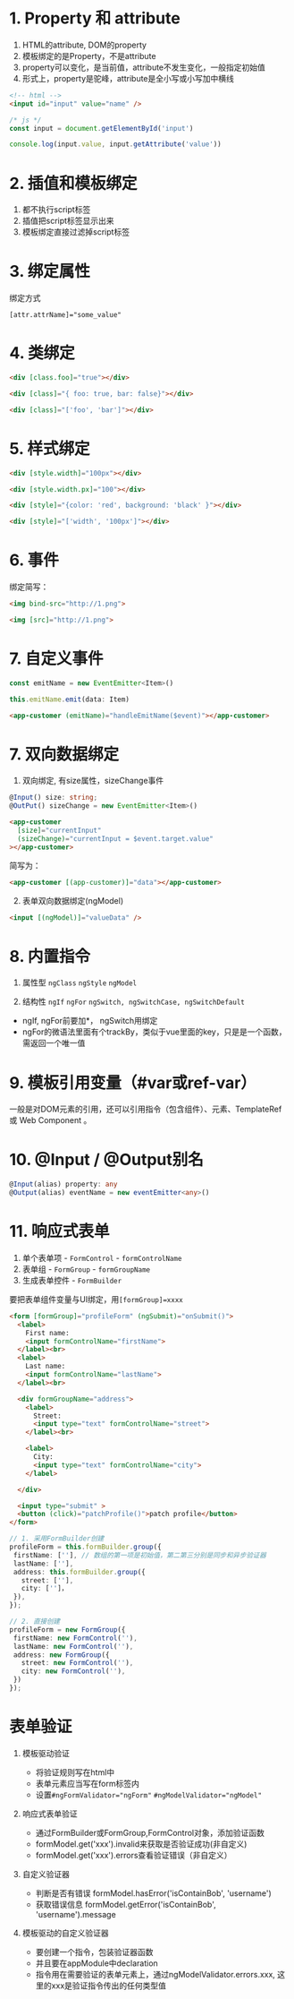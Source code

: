# 1. Property 和 attribute
1. HTML的attribute, DOM的property
2. 模板绑定的是Property，不是attribute
3. property可以变化，是当前值，attribute不发生变化，一般指定初始值
4. 形式上，property是驼峰，attribute是全小写或小写加中横线
```html
<!-- html -->
<input id="input" value="name" />
```
```js
/* js */
const input = document.getElementById('input')

console.log(input.value, input.getAttribute('value'))
```

# 2. 插值和模板绑定
1. 都不执行script标签
2. 插值把script标签显示出来
3. 模板绑定直接过滤掉script标签

# 3. 绑定属性
绑定方式
```
[attr.attrName]="some_value"
```

# 4. 类绑定
```html
<div [class.foo]="true"></div>

<div [class]="{ foo: true, bar: false}"></div>

<div [class]="['foo', 'bar']"></div>

```

# 5. 样式绑定
```html
<div [style.width]="100px"></div>

<div [style.width.px]="100"></div>

<div [style]="{color: 'red', background: 'black' }"></div>

<div [style]="['width', '100px']"></div>
```

# 6. 事件
绑定简写：
```html
<img bind-src="http://1.png">

<img [src]="http://1.png">

```

# 7. 自定义事件
```ts
const emitName = new EventEmitter<Item>()

this.emitName.emit(data: Item)

```
```html
<app-customer (emitName)="handleEmitName($event)"></app-customer>
```
# 7. 双向数据绑定
1. 双向绑定, 有size属性，sizeChange事件
```ts
@Input() size: string;
@OutPut() sizeChange = new EventEmitter<Item>()
```

```html
<app-customer
  [size]="currentInput"
  (sizeChange)="currentInput = $event.target.value"
></app-customer>
```

简写为：
```html
<app-customer [(app-customer)]="data"></app-customer>
```
2. 表单双向数据绑定(ngModel)
```html
<input [(ngModel)]="valueData" />
```

# 8. 内置指令
1. 属性型
`ngClass` `ngStyle` `ngModel`

2. 结构性
`ngIf` `ngFor` `ngSwitch, ngSwitchCase, ngSwitchDefault`
- ngIf, ngFor前要加*， ngSwitch用绑定
- ngFor的微语法里面有个trackBy，类似于vue里面的key，只是是一个函数，需返回一个唯一值

# 9. 模板引用变量（#var或ref-var）
一般是对DOM元素的引用，还可以引用指令（包含组件）、元素、TemplateRef 或 Web Component 。

# 10. @Input / @Output别名
```ts
@Input(alias) property: any
@Output(alias) eventName = new eventEmitter<any>()
```

# 11. 响应式表单
1. 单个表单项 - `FormControl` - `formControlName`
2. 表单组 - `FormGroup` - `formGroupName`
3. 生成表单控件 - `FormBuilder`

要把表单组件变量与UI绑定，用`[formGroup]=xxxx`

```html
<form [formGroup]="profileForm" (ngSubmit)="onSubmit()">
  <label>
    First name:
    <input formControlName="firstName">
  </label><br>
  <label>
    Last name:
    <input formControlName="lastName">
  </label><br>

  <div formGroupName="address">
    <label>
      Street:
      <input type="text" formControlName="street">
    </label><br>

    <label>
      City:
      <input type="text" formControlName="city">
    </label>

  </div>

  <input type="submit" >
  <button (click)="patchProfile()">patch profile</button>
</form>
```
```ts
// 1. 采用FormBuilder创建
profileForm = this.formBuilder.group({
 firstName: [''], // 数组的第一项是初始值，第二第三分别是同步和异步验证器
 lastName: [''],
 address: this.formBuilder.group({
   street: [''],
   city: ['']，
 }),
});

// 2. 直接创建
profileForm = new FormGroup({
 firstName: new FormControl(''),
 lastName: new FormControl(''),
 address: new FormGroup({
   street: new FormControl(''),
   city: new FormControl(''),
 })
});
```

# 表单验证
1. 模板驱动验证
   - 将验证规则写在html中
   - 表单元素应当写在form标签内
   - 设置``#ngFormValidator="ngForm"`` ``#ngModelValidator="ngModel"``
2.  响应式表单验证
    - 通过FormBuilder或FormGroup,FormControl对象，添加验证函数
    - formModel.get('xxx').invalid来获取是否验证成功(非自定义)
    - formModel.get('xxx').errors查看验证错误（非自定义）

3. 自定义验证器
   - 判断是否有错误 formModel.hasError('isContainBob', 'username')
   - 获取错误信息 formModel.getError('isContainBob', 'username').message

4. 模板驱动的自定义验证器
   - 要创建一个指令，包装验证器函数
   - 并且要在appModule中declaration
   - 指令用在需要验证的表单元素上，通过ngModelValidator.errors.xxx, 这里的xxx是验证指令传出的任何类型值


